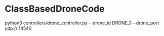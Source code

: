 # ClassBasedDroneCode

python3 controllers/drone_controller.py --drone_id DRONE_1 --drone_port udp://:14540